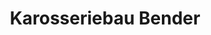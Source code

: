 ---
title: "Karosseriebau Bender"
url: /kaiserslautern/karosseriebau-bender/
shop: Autowerkstatt
---